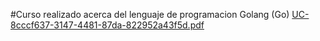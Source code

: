 #Curso realizado acerca del lenguaje de programacion Golang (Go) 
[UC-8cccf637-3147-4481-87da-822952a43f5d.pdf](https://github.com/Ivan-Herrera-Garcia/Certificados/files/10468656/UC-8cccf637-3147-4481-87da-822952a43f5d.pdf)
